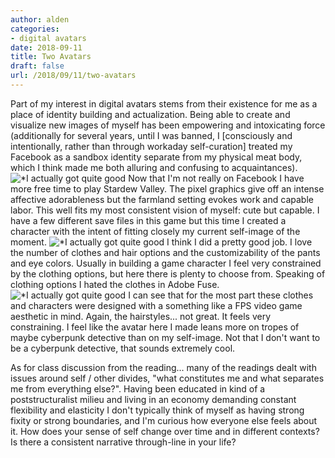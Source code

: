 ```yaml
---
author: alden
categories:
- digital avatars
date: 2018-09-11
title: Two Avatars
draft: false
url: /2018/09/11/two-avatars
---
```


Part of my interest in digital avatars stems from their existence for me as a place of identity building and actualization. Being able to create and visualize new images of myself has been empowering and intoxicating force (additionally for several years, until I was banned, I [consciously and intentionally, rather than through workaday self-curation] treated my Facebook as a sandbox identity separate from my physical meat body, which I think made me both alluring and confusing to acquaintances).
![*I actually got quite good](/images/Stardew1.gif)
Now that I'm not really on Facebook I have more free time to play Stardew Valley. The pixel graphics give off an intense affective adorableness but the farmland setting evokes work and capable labor. This well fits my most consistent vision of myself: cute but capable.
I have a few different save files in this game but this time I created a character with the intent of fitting closely my current self-image of the moment.
![*I actually got quite good](/images/Stardew2.gif)
I think I did a pretty good job. I love the number of clothes and hair options and the customizability of the pants and eye colors. Usually in building a game character I feel very constrained by the clothing options, but here there is plenty to choose from.
Speaking of clothing options I hated the clothes in Adobe Fuse.
![*I actually got quite good](/images/FuseMe.png)
I can see that for the most part these clothes and characters were designed with a something like a FPS video game aesthetic in mind. Again, the hairstyles... not great. It feels very constraining. I feel like the avatar here I made leans more on tropes of maybe cyberpunk detective than on my self-image. Not that I don't want to be a cyberpunk detective, that sounds extremely cool.

As for class discussion from the reading... many of the readings dealt with issues around self / other divides, "what constitutes me and what separates me from everything else?". Having been educated in kind of a poststructuralist milieu and living in an economy demanding constant flexibility and elasticity I don't typically think of myself as having strong fixity or strong boundaries, and I'm curious how everyone else feels about it. How does your sense of self change over time and in different contexts? Is there a consistent narrative through-line in your life?
